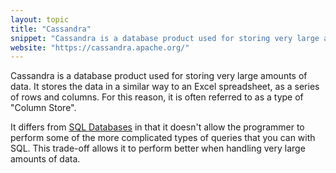 ```yaml
---
layout: topic
title: "Cassandra"
snippet: "Cassandra is a database product used for storing very large amounts of data."
website: "https://cassandra.apache.org/"
---
```


Cassandra is a database product used for storing very large amounts of data. It stores the data in a similar way to an Excel spreadsheet, as a series of rows and columns. For this reason, it is often referred to as a type of "Column Store". 

It differs from [SQL Databases](sql) in that it doesn't allow the programmer to perform some of the more complicated types of queries that you can with SQL. This trade-off allows it to perform better when handling very large amounts of data.
